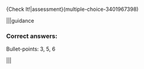 {Check It!|assessment}(multiple-choice-3401967398)

|||guidance
### Correct answers:

Bullet-points: 3, 5, 6


|||